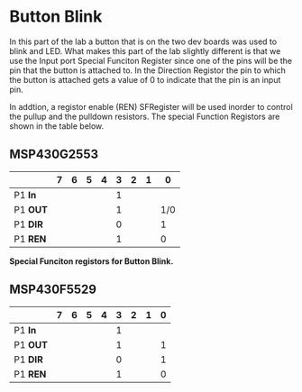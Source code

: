 # Button Blink
In this part of the lab a button that is on the two dev boards was used to blink and LED. What makes this part of the lab slightly different is that we use the Input port Special Funciton Register since one of the pins will be the pin that the button is attached to. In the Direction Registor the pin to which the button is attached gets a value of 0 to indicate that the pin is an input pin. 

In addtion, a registor enable (REN) SFRegister will be used inorder to control the pullup and the pulldown resistors. 
The special Function Registors are shown in the table below. 

## MSP430G2553
||7|6|5|4|3|2|1|0|
|---------|--|--|--|--|--|--|--|--|
|P1 **In**|||||1||||
|P1 **OUT**|||||1|||1/0|
|P1 **DIR**|||||0|||1|
|P1 **REN**|||||1|||0|

**Special Funciton registors for Button Blink.**

## MSP430F5529
||7|6|5|4|3|2|1|0|
|---------|--|--|--|--|--|--|--|--|
|P1 **In**|||||1||||
|P1 **OUT**|||||1|||1|
|P1 **DIR**|||||0|||1|
|P1 **REN**|||||1|||0|
